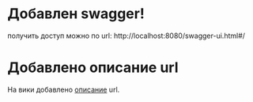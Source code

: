 # Добавлен swagger!
  получить доступ можно по url: http://localhost:8080/swagger-ui.html#/

# Добавлено описание url
  На вики добавлено [описание](https://github.com/kyoryoku/smk/wiki/Описание-всех-url) url.
